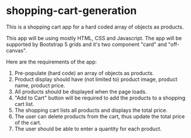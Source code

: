 # shopping-cart-generation

This is a shopping cart app for a hard coded array of objects as products.

This app will be using mostly HTML, CSS and Javascript.
The app will be supported by Bootstrap 5 grids and it's two component "card" and "off-canvas". 

Here are the requirements of the app:
1. Pre-populate (hard code) an array of objects as products.
2. Product display should have (not limited to) product image, product name, product price.
3. All products should be displayed when the page loads.
4. "Add to Cart" button will be required to add the products to a shopping cart list.
5. The shopping cart lists all products and displays the total price.
6. The user can delete products from the cart, thus update the total price of the cart.
7. The user should be able to enter a quantity for each product.


